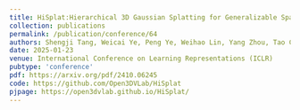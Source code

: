 ```yaml
---
title: HiSplat:Hierarchical 3D Gaussian Splatting for Generalizable Sparse-View Reconstruction
collection: publications
permalink: /publication/conference/64
authors: Shengji Tang, Weicai Ye, Peng Ye, Weihao Lin, Yang Zhou, Tao Chen, Wanli Ouyang
date: 2025-01-23
venue: International Conference on Learning Representations (ICLR)
pubtype: 'conference'
pdf: https://arxiv.org/pdf/2410.06245
code: https://github.com/Open3DVLab/HiSplat
pjpage: https://open3dvlab.github.io/HiSplat/
---
```


<!-- paperurl: 'http://academicpages.github.io/files/paper1.pdf'
citation: 'Your Name, You. (2009). &quot;Paper Title Number 1.&quot; <i>Journal 1</i>. 1(1).' -->
<!-- [Download paper here](http://academicpages.github.io/files/paper1.pdf) -->
